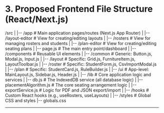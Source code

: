 # 3. Proposed Frontend File Structure (React/Next.js)

/src
|
|-- /app                  # Main application pages/routes (Next.js App Router)
|   |-- /layout-editor    # View for creating/editing layouts
|   |-- /rosters          # View for managing rosters and students
|   |-- /plan-editor      # View for creating/editing seating plans
|   |-- page.js           # The main entry point/dashboard
|
|-- /components           # Reusable UI elements
|   |-- /common           # Generic: Button.js, Modal.js, Input.js
|   |-- /layout           # Specific: Grid.js, FurnitureItem.js, LayoutToolbar.js
|   |-- /roster           # Specific: StudentForm.js, CsvImportModal.js
|   |-- /plan             # Specific: StudentCard.js, RuleBuilder.js
|   |-- /ui               # App-level: MainLayout.js, Sidebar.js, Header.js
|
|-- /lib                  # Core application logic and services
|   |-- db.js             # The IndexedDB service (all database logic)
|   |-- placementAlgorithm.js # The core seating arrangement logic
|   |-- exportService.js  # Logic for PDF and JSON export/import
|
|-- /hooks                # Custom React hooks (e.g., useRosters, useLayouts)
|
|-- /styles               # Global CSS and styles
|-- globals.css


---
